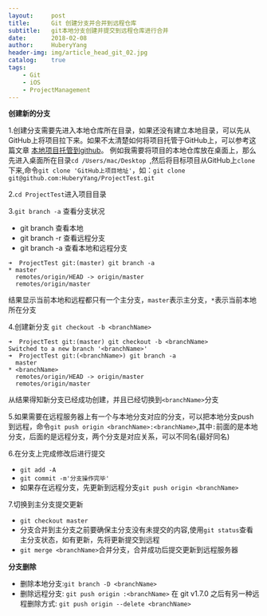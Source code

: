 ```yaml
--- 
layout:     post                      
title:      Git 创建分支并合并到远程仓库
subtitle:   git本地分支创建并提交到远程仓库进行合并
date:       2018-02-08                  
author:     HuberyYang                
header-img: img/article_head_git_02.jpg
catalog:    true                     
tags:                             
    - Git 
    - iOS
    - ProjectManagement
---
```


**创建新的分支**

1.创建分支需要先进入本地仓库所在目录，如果还没有建立本地目录，可以先从GitHub上将项目拉下来。如果不太清楚如何将项目托管于GitHub上，可以参考这篇文章 [本地项目托管到github](https://www.jianshu.com/p/e19d13f6251c)。
例如我需要将项目的本地仓库放在桌面上，那么先进入桌面所在目录`cd /Users/mac/Desktop `,然后将目标项目从GitHub上`clone`下来,命令`git clone 'GitHub上项目地址'`，如：`git clone git@github.com:HuberyYang/ProjectTest.git`

2.`cd ProjectTest`进入项目目录

3.`git branch -a` 查看分支状况

- git branch 查看本地 
- git branch -r 查看远程分支 
- git branch -a 查看本地和远程分支

```
➜  ProjectTest git:(master) git branch -a
* master
  remotes/origin/HEAD -> origin/master
  remotes/origin/master
```
结果显示当前本地和远程都只有一个主分支，`master`表示主分支，`*`表示当前本地所在分支


4.创建新分支 `git checkout -b <branchName>`
```
➜  ProjectTest git:(master) git checkout -b <branchName>
Switched to a new branch '<branchName>'
➜  ProjectTest git:(<branchName>) git branch -a
  master
* <branchName>
  remotes/origin/HEAD -> origin/master
  remotes/origin/master
```
从结果得知新分支已经成功创建，并且已经切换到`<branchName>`分支

5.如果需要在远程服务器上有一个与本地分支对应的分支，可以把本地分支push到远程，命令`git push origin <branchName>:<branchName>`,其中`:`前面的是本地分支，后面的是远程分支，两个分支是对应关系，可以不同名(最好同名)

6.在分支上完成修改后进行提交
- `git add -A`
- `git commit -m'分支操作完毕'`
- 如果存在远程分支，先更新到远程分支`git push origin <branchName>`

7.切换到主分支提交更新
- `git checkout master`
- 分支合并到主分支之前要确保主分支没有未提交的内容,使用`git status`查看主分支状态，如有更新，先将更新提交到远程
- `git merge <branchName>`合并分支，合并成功后提交更新到远程服务器

**分支删除**

- 删除本地分支:`git branch -D <branchName>`
- 删除远程分支: `git push origin :<branchName>`
  在 git v1.7.0 之后有另一种远程删除方式:
`git push origin --delete <branchName>`





